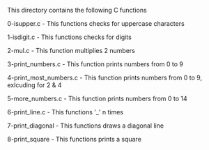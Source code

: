 This directory contains the following C functions

0-isupper.c - This functions checks for uppercase characters

1-isdigit.c - This functions checks for digits

2-mul.c - This function multiplies 2 numbers

3-print_numbers.c - This function prints numbers from 0 to 9

4-print_most_numbers.c - This function prints numbers from 0 to 9, exlcuding for 2 & 4

5-more_numbers.c - This function prints numbers from 0 to 14

6-print_line.c - This functions '_' n times

7-print_diagonal - This functions draws a diagonal line

8-print_square - This functions prints a square


